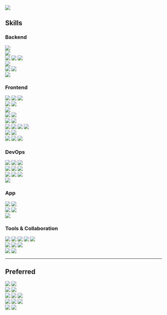 <img src="https://capsule-render.vercel.app/api?type=wave&color=0:61DAFB,100:3178C6&height=300&section=header&text=Welcome%20to%20SHIN96BC%20Github%20&fontSize=50&fontColor=FFFFFF" />

<!--
  <img src="https://capsule-render.vercel.app/api?type=wave&color=timeGradient&height=300&section=header&text=Welcome%20to%20SHIN96BC%20Github%20&fontSize=50" />
-->

## Skills
<div>
  <h3>Backend</h3>
  <div>
    <img src="https://img.shields.io/badge/Java-007396?style=flat&logo=OpenJDK&logoColor=white"/>
  </div>
  <div>
    <img src="https://img.shields.io/badge/Node.js-339933?style=flat&logo=nodedotjs&logoColor=white"/>
  </div>
  <div>
    <img src="https://img.shields.io/badge/Spring-6DB33F?style=flat&logo=spring&logoColor=white"/>
    <img src="https://img.shields.io/badge/Spring%20Boot-6DB33F?style=flat&logo=springboot&logoColor=white"/>
    <img src="https://img.shields.io/badge/Spring%20Security-6DB33F?style=flat&logo=springsecurity&logoColor=white"/>
  </div>
  <div>
    <img src="https://img.shields.io/badge/Nest.js-E0234E?style=flat&logo=nestjs&logoColor=white"/>
  </div>
  <div>
    <img src="https://img.shields.io/badge/Gradle-02303A?style=flat&logo=gradle&logoColor=white"/>
    <img src="https://img.shields.io/badge/Apache%20Maven-C71A36?style=flat&logo=apachemaven&logoColor=white"/>
  </div>
  <div>
    <img src="https://img.shields.io/badge/Swagger-85EA2D?style=flat&logo=swagger&logoColor=white"/>
  </div>
</div>

<div>
  <h3>Frontend</h3>
  <div>
    <img src="https://img.shields.io/badge/HTML5-E34F26?style=flat&logo=HTML5&logoColor=white"/>
    <img src="https://img.shields.io/badge/CSS3-1572B6?style=flat&logo=CSS3&logoColor=white"/>
    <img src="https://img.shields.io/badge/Sass-CC6699?style=flat&logo=sass&logoColor=white"/>
  </div>
  <div>
    <img src="https://img.shields.io/badge/TypeScript-3178C6?style=flat&logo=TypeScript&logoColor=white"/>
    <img src="https://img.shields.io/badge/JavaScript-F7DF1E?style=flat&logo=JavaScript&logoColor=white"/>
  </div>
  <div>
    <img src="https://img.shields.io/badge/JSP-000000?style=flat&logo=JSP&logoColor=white"/>
<!--     <img src="https://img.shields.io/badge/Thymeleaf-005F0F?style=flat&logo=Thymeleaf&logoColor=white"/> -->
  </div>
  <div>
    <img src="https://img.shields.io/badge/React-61DAFB?style=flat&logo=React&logoColor=white"/>
    <img src="https://img.shields.io/badge/jQuery-0769AD?style=flat&logo=jquery&logoColor=white"/>
  </div>
  <div>
    <img src="https://img.shields.io/badge/CRA-09D3AC?style=flat&logo=createreactapp&logoColor=white"/>
    <img src="https://img.shields.io/badge/Vite-646CFF?style=flat&logo=vite&logoColor=white"/>
  </div>
  <div>
    <img src="https://img.shields.io/badge/Redux-764ABC?style=flat&logo=Redux&logoColor=white"/>
    <img src="https://img.shields.io/badge/Recoil-3578E5?style=flat&logo=recoil&logoColor=white"/>
    <img src="https://img.shields.io/badge/React Query-FF4154?style=flat&logo=reactquery&logoColor=white"/>
    <img src="https://img.shields.io/badge/React Router-CA4245?style=flat&logo=reactrouter&logoColor=white"/>
  </div>
  <div>
    <img src="https://img.shields.io/badge/StoryBook-FF4785?style=flat&logo=StoryBook&logoColor=white"/>
    <img src="https://img.shields.io/badge/Jest-C21325?style=flat&logo=jest&logoColor=white"/>
  </div>
  <div>
    <img src="https://img.shields.io/badge/Webpack-8DD6F9?style=flat&logo=webpack&logoColor=white"/>
    <img src="https://img.shields.io/badge/Babel-F9DC3E?style=flat&logo=babel&logoColor=white"/>
    <img src="https://img.shields.io/badge/.ENV-ECD53F?style=flat&logo=.env&logoColor=white"/>
  </div>
</div>

<div>
  <h3>DevOps</h3>
  <div>
    <img src="https://img.shields.io/badge/Amazon%20AWS-232F3E?style=flat&logo=amazonaws&logoColor=white"/>
    <img src="https://img.shields.io/badge/Amazon%20EC2-232F3E?style=flat&logo=amazonec2&logoColor=white"/>
    <img src="https://img.shields.io/badge/Amazon%20RDS-232F3E?style=flat&logo=amazonrds&logoColor=white"/>
  </div>
  <div>
    <img src="https://img.shields.io/badge/MySQL-4479A1?style=flat&logo=mysql&logoColor=white"/>
    <img src="https://img.shields.io/badge/MariaDB-003545?style=flat&logo=mariadb&logoColor=white"/>
    <img src="https://img.shields.io/badge/Oracle-F80000?style=flat&logo=oracle&logoColor=white"/>
  </div>
  <div>
     <img src="https://img.shields.io/badge/Nginx-009639?style=flat&logo=nginx&logoColor=white"/>
     <img src="https://img.shields.io/badge/Apache-D22128?style=flat&logo=apache&logoColor=white"/>
     <img src="https://img.shields.io/badge/Tomcat-F8DC75?style=flat&logo=apachetomcat&logoColor=white"/>
  </div>
  <div>
    <img src="https://img.shields.io/badge/Docker-2496ED?style=flat&logo=docker&logoColor=white"/>
  </div>
</div>

<div>
  <h3>App</h3>
  <div>
    <img src="https://img.shields.io/badge/Android-3DDC84?style=flat&logo=android&logoColor=white"/>
    <img src="https://img.shields.io/badge/IOS-000000?style=flat&logo=ios&logoColor=white"/>
  </div>
  <div>
    <img src="https://img.shields.io/badge/ReactNative-61DAFB?style=flat&logo=react&logoColor=white"/>
    <img src="https://img.shields.io/badge/Java-007396?style=flat&logo=OpenJDK&logoColor=white"/>
  </div>
  <div>
    <img src="https://img.shields.io/badge/Swift-F05138?style=flat&logo=swift&logoColor=white"/>
  </div>
</div>

<div>
  <h3>Tools & Collaboration</h3>
  <div>
    <img src="https://img.shields.io/badge/Intellij%20IDE-000000?style=flat&logo=intellijidea&logoColor=white"/>
    <img src="https://img.shields.io/badge/Visual%20studio%20code-007ACC?style=flat&logo=visualstudiocode&logoColor=white"/>
    <img src="https://img.shields.io/badge/Android%20Studio-3DDC84?style=flat&logo=androidStudio&logoColor=white"/>
    <img src="https://img.shields.io/badge/Eclipse%20IDE-2C2255?style=flat&logo=eclipseide&logoColor=white"/>
    <img src="https://img.shields.io/badge/Xcode-147EFB?style=flat&logo=xcode&logoColor=white"/>
    
  </div>
  <div>
    <img src="https://img.shields.io/badge/Git-F05032?style=flat&logo=git&logoColor=white"/>
    <img src="https://img.shields.io/badge/Github-000000?style=flat&logo=github&logoColor=white"/>
    <img src="https://img.shields.io/badge/Git Flow-F05032?style=flat&logo=git&logoColor=white"/>
  </div>
  <div>
    <img src="https://img.shields.io/badge/Slack-4A154B?style=flat&logo=slack&logoColor=white"/>
    <img src="https://img.shields.io/badge/Notion-000000?style=flat&logo=notion&logoColor=white"/>
  </div>
</div>

---

## Preferred
<div>
  <img src="https://img.shields.io/badge/MacOS-000000?style=flat&logo=macOS&logoColor=white"/>
  <img src="https://img.shields.io/badge/Intellij%20IDE-000000?style=flat&logo=intellijidea&logoColor=white"/>
</div>
<div>
  <img src="https://img.shields.io/badge/TypeScript-3178C6?style=flat&logo=TypeScript&logoColor=white"/>
  <img src="https://img.shields.io/badge/React-61DAFB?style=flat&logo=React&logoColor=white"/>  
</div>
<div>
  <img src="https://img.shields.io/badge/Java-007396?style=flat&logo=OpenJDK&logoColor=white"/>
  <img src="https://img.shields.io/badge/Spring%20Boot-6DB33F?style=flat&logo=springboot&logoColor=white"/>
  <img src="https://img.shields.io/badge/Gradle-02303A?style=flat&logo=gradle&logoColor=white"/>
</div>
<div>
  <img src="https://img.shields.io/badge/Amazon%20AWS-232F3E?style=flat&logo=amazonaws&logoColor=white"/>
  <img src="https://img.shields.io/badge/MySQL-4479A1?style=flat&logo=mysql&logoColor=white"/>
  <img src="https://img.shields.io/badge/MariaDB-003545?style=flat&logo=mariadb&logoColor=white"/>
</div>
<div>
  <img src="https://img.shields.io/badge/Git-F05032?style=flat&logo=git&logoColor=white"/>
  <img src="https://img.shields.io/badge/Notion-000000?style=flat&logo=notion&logoColor=white"/>
</div>


